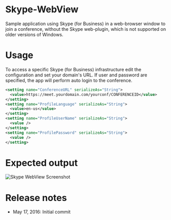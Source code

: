 # Skype-WebView
Sample application using Skype (for Business) in a web-browser window to join a conference, without the Skype web-plugin, which is not supported on older versions of Windows.

# Usage
To access a specific Skype (for Business) infrastructure edit the configuration and set your domain's URL.
If user and password are specified, the app will perform auto login to the conference.

```xml
<setting name="ConferenceURL" serializeAs="String">
  <value>https://meet.yourdomain.com/yourconf/CONFERENCEID</value>
</setting>
<setting name="ProfileLanguage" serializeAs="String">
  <value>en-us</value>
</setting>
<setting name="ProfileUserName" serializeAs="String">
  <value />
</setting>
<setting name="ProfilePassword" serializeAs="String">
  <value />
</setting>
```

# Expected output
![Skype WebView Screenshot](https://github.com/cristipotlog/skype-webview/tree/master/Screenshots/sample-login.png)

# Release notes
- May 17, 2016: Initial commit